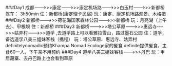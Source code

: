 ###Day1
    成都--->>>康定--->>>康定机场路--->>>白玉村--->>>新都桥
    驾车： 3h50min
    住：新都桥(康定理卡民宿)
    玩：康定、康定机场路观景、木格措
###Day2
    新都桥--->>>荷花海国家森林公园--->>>新都桥
    玩：月亮湖（上午去）、甲根坝
    住：新都桥
###Day3
    新都桥--->>>塔公草原--->>>惠远寺--->>>姑弄村--->>>道孚
    ,去道孚路上可以看雅拉雪山，路过墨石公园
    住：道孚，备选道孚八美三姐妹客栈（携程）
    玩：塔公草原、惠远寺、姑弄村 definitelynomadic预约Khampa Nomad Ecologe家的餐食
    definite提供餐食，主食60一人，下午茶不用预约
###Day4
    道孚八美三姐妹客栈--->>>丹巴
    玩：甲居藏寨、去丹巴路上也会看到草原
    